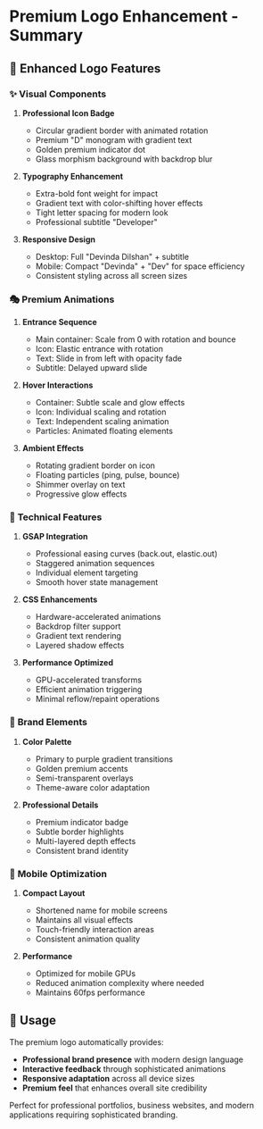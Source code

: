 # Premium Logo Enhancement - Summary

## 🎨 **Enhanced Logo Features**

### ✨ **Visual Components**
1. **Professional Icon Badge**
   - Circular gradient border with animated rotation
   - Premium "D" monogram with gradient text
   - Golden premium indicator dot
   - Glass morphism background with backdrop blur

2. **Typography Enhancement**
   - Extra-bold font weight for impact
   - Gradient text with color-shifting hover effects
   - Tight letter spacing for modern look
   - Professional subtitle "Developer"

3. **Responsive Design**
   - Desktop: Full "Devinda Dilshan" + subtitle
   - Mobile: Compact "Devinda" + "Dev" for space efficiency
   - Consistent styling across all screen sizes

### 🎭 **Premium Animations**

1. **Entrance Sequence**
   - Main container: Scale from 0 with rotation and bounce
   - Icon: Elastic entrance with rotation
   - Text: Slide in from left with opacity fade
   - Subtitle: Delayed upward slide

2. **Hover Interactions**
   - Container: Subtle scale and glow effects
   - Icon: Individual scaling and rotation
   - Text: Independent scaling animation
   - Particles: Animated floating elements

3. **Ambient Effects**
   - Rotating gradient border on icon
   - Floating particles (ping, pulse, bounce)
   - Shimmer overlay on text
   - Progressive glow effects

### 🔧 **Technical Features**

1. **GSAP Integration**
   - Professional easing curves (back.out, elastic.out)
   - Staggered animation sequences
   - Individual element targeting
   - Smooth hover state management

2. **CSS Enhancements**
   - Hardware-accelerated animations
   - Backdrop filter support
   - Gradient text rendering
   - Layered shadow effects

3. **Performance Optimized**
   - GPU-accelerated transforms
   - Efficient animation triggering
   - Minimal reflow/repaint operations

### 🎯 **Brand Elements**

1. **Color Palette**
   - Primary to purple gradient transitions
   - Golden premium accents
   - Semi-transparent overlays
   - Theme-aware color adaptation

2. **Professional Details**
   - Premium indicator badge
   - Subtle border highlights
   - Multi-layered depth effects
   - Consistent brand identity

### 📱 **Mobile Optimization**

1. **Compact Layout**
   - Shortened name for mobile screens
   - Maintains all visual effects
   - Touch-friendly interaction areas
   - Consistent animation quality

2. **Performance**
   - Optimized for mobile GPUs
   - Reduced animation complexity where needed
   - Maintains 60fps performance

## 🚀 **Usage**

The premium logo automatically provides:
- **Professional brand presence** with modern design language
- **Interactive feedback** through sophisticated animations
- **Responsive adaptation** across all device sizes
- **Premium feel** that enhances overall site credibility

Perfect for professional portfolios, business websites, and modern applications requiring sophisticated branding.
